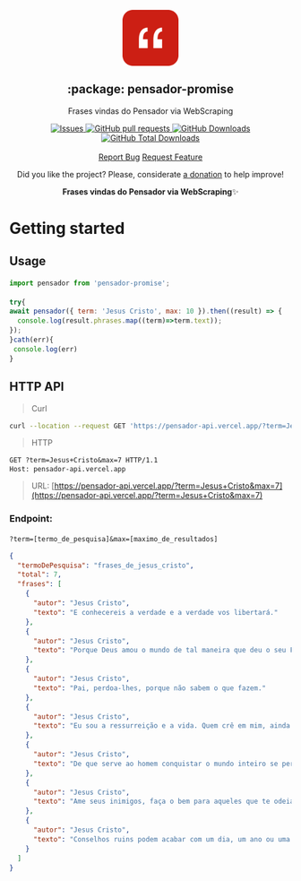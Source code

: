 <p align="center">
 <img width="100px" src="https://raw.githubusercontent.com/hebertcisco/pensador-promise/main/.github/images/favicon512x512-pensador.png" align="center" alt=":package: pensador-promise" />
 <h2 align="center">:package: pensador-promise</h2>
 <p align="center">Frases vindas do Pensador via WebScraping</p>
</p>

  <p align="center">
    <a href="https://github.com/hebertcisco/pensador-promise/issues">
      <img alt="Issues" src="https://img.shields.io/github/issues/hebertcisco/pensador-promise?style=flat&color=336791" />
    </a>
    <a href="https://github.com/hebertcisco/pensador-promise/pulls">
      <img alt="GitHub pull requests" src="https://img.shields.io/github/issues-pr/hebertcisco/pensador-promise?style=flat&color=336791" />
    </a>
     <a href="https://github.com/hebertcisco/pensador-promise">
      <img alt="GitHub Downloads" src="https://img.shields.io/npm/dw/pensador-promise?style=flat&color=336791" />
    </a>
    <a href="https://github.com/hebertcisco/pensador-promise">
      <img alt="GitHub Total Downloads" src="https://img.shields.io/npm/dt/pensador-promise?color=336791&label=Total%20downloads" />
    </a>
    <br />
    <br />
  <a href="https://github.com/hebertcisco/pensador-promise/issues/new/choose">Report Bug</a>
  <a href="https://github.com/hebertcisco/pensador-promise/issues/new/choose">Request Feature</a>
  </p>

<p align="center">Did you like the project? Please, considerate <a href="https://www.buymeacoffee.com/hebertcisco">a donation</a> to help improve!</p>

<p align="center"><strong>Frases vindas do Pensador via WebScraping</strong>✨</p>

# Getting started

## Usage

```js
import pensador from 'pensador-promise';

try{
await pensador({ term: 'Jesus Cristo', max: 10 }).then((result) => {
  console.log(result.phrases.map((term)=>term.text));
});
}cath(err){
 console.log(err)
}
```

## HTTP API

> Curl

```sh
curl --location --request GET 'https://pensador-api.vercel.app/?term=Jesus+Cristo&max=7'
```

> HTTP

```http
GET ?term=Jesus+Cristo&max=7 HTTP/1.1
Host: pensador-api.vercel.app
```

> URL: [https://pensador-api.vercel.app/?term=Jesus+Cristo&max=7](https://pensador-api.vercel.app/?term=Jesus+Cristo&max=7)

### Endpoint:

`?term=[termo_de_pesquisa]&max=[maximo_de_resultados]`

```json
{
  "termoDePesquisa": "frases_de_jesus_cristo",
  "total": 7,
  "frases": [
    {
      "autor": "Jesus Cristo",
      "texto": "E conhecereis a verdade e a verdade vos libertará."
    },
    {
      "autor": "Jesus Cristo",
      "texto": "Porque Deus amou o mundo de tal maneira que deu o seu Filho unigênito, para que todo aquele que n'Ele crê não pereça, mas tenha a vida eterna."
    },
    {
      "autor": "Jesus Cristo",
      "texto": "Pai, perdoa-lhes, porque não sabem o que fazem."
    },
    {
      "autor": "Jesus Cristo",
      "texto": "Eu sou a ressurreição e a vida. Quem crê em mim, ainda que morra, viverá; e quem vive e crê em mim nunca morrerá."
    },
    {
      "autor": "Jesus Cristo",
      "texto": "De que serve ao homem conquistar o mundo inteiro se perder a alma?"
    },
    {
      "autor": "Jesus Cristo",
      "texto": "Ame seus inimigos, faça o bem para aqueles que te odeiam, abençoe aqueles que te amaldiçoam, reze por aqueles que te maltratam. Se alguém te bater no rosto, ofereça a outra face."
    },
    {
      "autor": "Jesus Cristo",
      "texto": "Conselhos ruins podem acabar com um dia, um ano ou uma vida inteira."
    }
  ]
}
```

